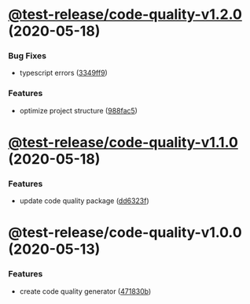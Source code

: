 # [@test-release/code-quality-v1.2.0](https://github.com/developer239/test-release/compare/@test-release/code-quality-v1.1.0...@test-release/code-quality-v1.2.0) (2020-05-18)


### Bug Fixes

* typescript errors ([3349ff9](https://github.com/developer239/test-release/commit/3349ff94597eb987ca2838a4ea13d4741c0011d2))


### Features

* optimize project structure ([988fac5](https://github.com/developer239/test-release/commit/988fac53f36fdd32798c23ccacec1b9d616134c1))

# [@test-release/code-quality-v1.1.0](https://github.com/developer239/test-release/compare/@test-release/code-quality-v1.0.0...@test-release/code-quality-v1.1.0) (2020-05-18)


### Features

* update code quality package ([dd6323f](https://github.com/developer239/test-release/commit/dd6323f1898e0eeea9322fbc28ae697cb3e6770b))

# @test-release/code-quality-v1.0.0 (2020-05-13)


### Features

* create code quality generator ([471830b](https://github.com/developer239/test-release/commit/471830bdb51a58d4195ec67f55fb8c100d76a8dd))
